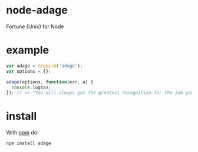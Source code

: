 node-adage
==========

Fortune (Unix) for Node

example
=======
```js
var adage = require('adage');
var options = {};

adage(options, function(err, a) {
  console.log(a);
}); // => "You will always get the greatest recognition for the job you least like."
```

install
=======

With [npm](http://npmjs.org) do:

```
npm install adage
```
